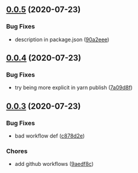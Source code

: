 ## [0.0.5](https://github.com/mileszim/actioncable-nodejs/compare/v0.0.4...v0.0.5) (2020-07-23)

### Bug Fixes

- description in package.json ([90a2eee](https://github.com/mileszim/actioncable-nodejs/commit/90a2eee70b70dff58ab6170db95189ae6d625154))

## [0.0.4](https://github.com/mileszim/actioncable-nodejs/compare/v0.0.3...v0.0.4) (2020-07-23)

### Bug Fixes

- try being more explicit in yarn publish ([7a09d8f](https://github.com/mileszim/actioncable-nodejs/commit/7a09d8fc916c59c5d19cd725b327c919e5e06521))

## [0.0.3](https://github.com/mileszim/actioncable-nodejs/compare/v0.0.2...v0.0.3) (2020-07-23)

### Bug Fixes

- bad workflow def ([c878d2e](https://github.com/mileszim/actioncable-nodejs/commit/c878d2e542278dd976d43a1edd75b7492e9a7532))

### Chores

- add github workflows ([9aedf8c](https://github.com/mileszim/actioncable-nodejs/commit/9aedf8c2f93330a7f1b4c3fa816d39ed2e4d8c9a))
